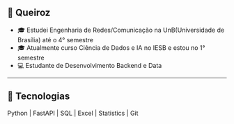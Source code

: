 ## :crown: Queiroz
- 🎓 Estudei Engenharia de Redes/Comunicação na UnB(Universidade de Brasília) até o 4° semestre
- 🎓 Atualmente curso Ciência de Dados e IA no IESB e estou no 1° semestre
- 💻 Estudante de Desenvolvimento Backend e Data
---------------------------------------------------
## 🎯 Tecnologias
Python | FastAPI | SQL | Excel | Statistics | Git 
